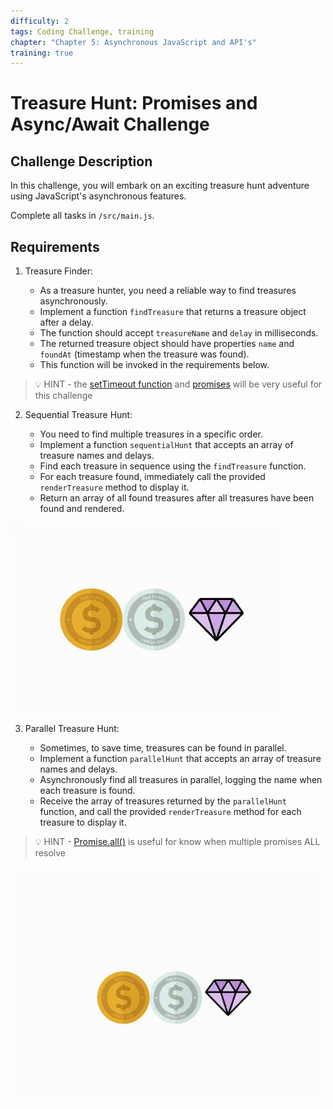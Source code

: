 ```yaml
---
difficulty: 2
tags: Coding Challenge, training
chapter: "Chapter 5: Asynchronous JavaScript and API's"
training: true
---
```


# Treasure Hunt: Promises and Async/Await Challenge

## Challenge Description

In this challenge, you will embark on an exciting treasure hunt adventure using JavaScript's asynchronous features.

Complete all tasks in `/src/main.js`.

## Requirements

1. Treasure Finder:

   - As a treasure hunter, you need a reliable way to find treasures asynchronously.
   - Implement a function `findTreasure` that returns a treasure object after a delay.
   - The function should accept `treasureName` and `delay` in milliseconds.
   - The returned treasure object should have properties `name` and `foundAt` (timestamp when the treasure was found).
   - This function will be invoked in the requirements below.

> 💡 HINT - the [setTimeout function](https://developer.mozilla.org/en-US/docs/Web/API/setTimeout) and [promises](https://developer.mozilla.org/en-US/docs/Web/JavaScript/Reference/Global_Objects/Promise) will be very useful for this challenge

2. Sequential Treasure Hunt:

   - You need to find multiple treasures in a specific order.
   - Implement a function `sequentialHunt` that accepts an array of treasure names and delays.
   - Find each treasure in sequence using the `findTreasure` function. 
   - For each treasure found, immediately call the provided `renderTreasure` method to display it.
   - Return an array of all found treasures after all treasures have been found and rendered.

![screenshot of solution](https://raw.githubusercontent.com/JavaScript-Certification/images/refs/heads/main/images/training/5-1/sequential-treasure.gif)

3. Parallel Treasure Hunt:

   - Sometimes, to save time, treasures can be found in parallel.
   - Implement a function `parallelHunt` that accepts an array of treasure names and delays.
   - Asynchronously find all treasures in parallel, logging the name when each treasure is found.
   - Receive the array of treasures returned by the `parallelHunt` function, and call the provided `renderTreasure` method for each treasure to display it.

> 💡 HINT - [Promise.all()](https://developer.mozilla.org/en-US/docs/Web/JavaScript/Reference/Global_Objects/Promise/all) is useful for know when multiple promises ALL resolve

![screenshot of solution](https://raw.githubusercontent.com/JavaScript-Certification/images/refs/heads/main/images/training/5-1/parallel-treasure.gif)
